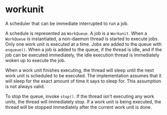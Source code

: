 workunit
========

A scheduler that can be immediate interrupted to run a job.

A schedule is represented as `WorkQueue`.  A job is a `Workunit`.  When a
`WorkQueue` is instantiated, a non-daemon thread is started to execute jobs.
Only one work unit is executed at a time.  Jobs are added to the queue with
`enqueue()`. When a job is added to the queue, if the thread is idle, and if
the job can be executed immediately, the idle execution thread is immediately
woken up to execute the job.

When a work unit finishes executing, the thread will sleep until the next work
unit is scheduled to be executed.  The implementation assumes that it will
sleep for the exact amount of time it says to sleep for.  This assumption is
not always valid.

To stop the queue, invoke `stop()`.  If the thread isn't executing any work
units, the thread will immediately stop.  If a work unit is being executed, the
thread will be stopped immediately after the current work unit is done.
